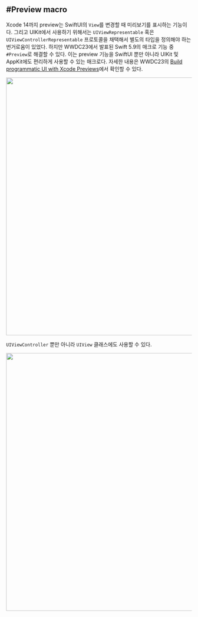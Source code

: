 ## #Preview macro

Xcode 14까지 preview는 SwiftUI의 `View`를 변경할 때 미리보기를 표시하는 기능이다. 그리고 UIKit에서 사용하기 위해서는 `UIViewRepresentable` 혹은 `UIViewControllerRepresentable` 프로토콜을 채택해서 별도의 타입을 정의해야 하는 번거로움이 있었다. 하지만 WWDC23에서 발표된 Swift 5.9의 매크로 기능 중 `#Preview`로 해결할 수 있다. 이는 preview 기능을 SwiftUI 뿐만 아니라 UIKit 및 AppKit에도 편리하게 사용할 수 있는 매크로다. 자세한 내용은 WWDC23의 [Build programmatic UI with Xcode Previews](https://developer.apple.com/videos/play/wwdc2023/10)에서 확인할 수 있다.

<p align="center">
<img src="https://github.com/anjaeyoung26/GithubActions/assets/61190690/1a3b0fb9-385b-432d-813f-4fe96d3027ce" width="700">
</p>

`UIViewController` 뿐만 아니라 `UIView` 클래스에도 사용할 수 있다.

<p align="center">
<img src="https://github.com/anjaeyoung26/GithubActions/assets/61190690/7baac23e-46c6-4d2f-b431-ff7b5783202b" width="700">
</p>
